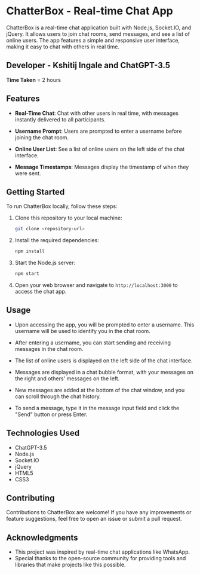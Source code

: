 # ChatterBox - Real-time Chat App

ChatterBox is a real-time chat application built with Node.js, Socket.IO, and jQuery. It allows users to join chat rooms, send messages, and see a list of online users. The app features a simple and responsive user interface, making it easy to chat with others in real time.

## Developer - Kshitij Ingale and ChatGPT-3.5

 **Time Taken** = 2 hours

## Features

- **Real-Time Chat**: Chat with other users in real time, with messages instantly delivered to all participants.

- **Username Prompt**: Users are prompted to enter a username before joining the chat room.

- **Online User List**: See a list of online users on the left side of the chat interface.

- **Message Timestamps**: Messages display the timestamp of when they were sent.

## Getting Started

To run ChatterBox locally, follow these steps:

1. Clone this repository to your local machine:

   ```bash
   git clone <repository-url>
   ```

2. Install the required dependencies:

   ```bash
   npm install
   ```

3. Start the Node.js server:

   ```bash
   npm start
   ```

4. Open your web browser and navigate to `http://localhost:3000` to access the chat app.

## Usage

- Upon accessing the app, you will be prompted to enter a username. This username will be used to identify you in the chat room.

- After entering a username, you can start sending and receiving messages in the chat room.

- The list of online users is displayed on the left side of the chat interface.

- Messages are displayed in a chat bubble format, with your messages on the right and others' messages on the left.

- New messages are added at the bottom of the chat window, and you can scroll through the chat history.

- To send a message, type it in the message input field and click the "Send" button or press Enter.

## Technologies Used

- ChatGPT-3.5
- Node.js
- Socket.IO
- jQuery
- HTML5
- CSS3

## Contributing

Contributions to ChatterBox are welcome! If you have any improvements or feature suggestions, feel free to open an issue or submit a pull request.


## Acknowledgments

- This project was inspired by real-time chat applications like WhatsApp.
- Special thanks to the open-source community for providing tools and libraries that make projects like this possible.

